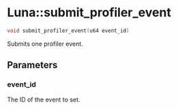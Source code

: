 # Luna::submit_profiler_event

```c++
void submit_profiler_event(u64 event_id)
```

Submits one profiler event. 



## Parameters
### event_id
The ID of the event to set. 


